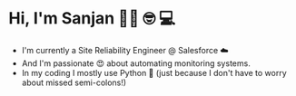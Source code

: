 <!--
**sanjan/sanjan** is a ✨ _special_ ✨ repository because its `README.md` (this file) appears on your GitHub profile.

Here are some ideas to get you started:

- 🔭 I’m currently working on ...
- 🌱 I’m currently learning ...
- 👯 I’m looking to collaborate on ...
- 🤔 I’m looking for help with ...
- 💬 Ask me about ...
- 📫 How to reach me: ...
- 😄 Pronouns: ...
- ⚡ Fun fact: ...
-->

# Hi, I'm Sanjan 👋🏽 🤓 💻

- I'm currently a Site Reliability Engineer @ Salesforce ☁️
- And I'm passionate 😍 about automating monitoring systems.
- In my coding I mostly use Python 🐍 (just because I don't have to worry about missed semi-colons!)
